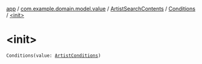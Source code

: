 [app](../../../index.md) / [com.example.domain.model.value](../../index.md) / [ArtistSearchContents](../index.md) / [Conditions](index.md) / [&lt;init&gt;](./-init-.md)

# &lt;init&gt;

`Conditions(value: `[`ArtistConditions`](../../-artist-conditions/index.md)`)`